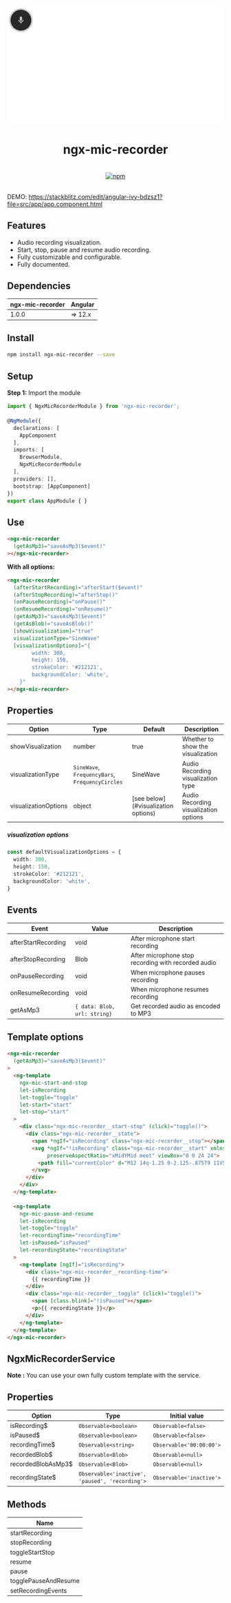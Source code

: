 <div align="center">
  <img src="https://github.com/TheCoderDream/ngx-mic-recorder/blob/main/projects/ngx-mic-recorder/misc/documentation-assets/ngx-voice-recording.gif?raw=true" alt="Angular Microphone Recorder">
  <br>
  <h1>ngx-mic-recorder</h1>
  <br>
  <a href="https://www.npmjs.org/package/ngx-toastr">
    <img src="https://badge.fury.io/js/ngx-mic-recorder.svg" alt="npm">
  </a>
  <br>
  <br>
</div>

DEMO: https://stackblitz.com/edit/angular-ivy-bdzsz1?file=src/app/app.component.html

## Features

- Audio recording visualization.
- Start, stop, pause and resume audio recording.
- Fully customizable and configurable.
- Fully documented.


## Dependencies

| ngx-mic-recorder | Angular |
|------------------|---------|
| 1.0.0            | => 12.x |

## Install

```bash
npm install ngx-mic-recorder --save
```

## Setup

**Step 1:** Import the module

```ts
import { NgxMicRecorderModule } from 'ngx-mic-recorder';

@NgModule({
  declarations: [
    AppComponent
  ],
  imports: [
    BrowserModule,
    NgxMicRecorderModule
  ],
  providers: [],
  bootstrap: [AppComponent]
})
export class AppModule { }
```

## Use

```html
<ngx-mic-recorder
  (getAsMp3)="saveAsMp3($event)"
></ngx-mic-recorder>
```

**With all options:**
```html
<ngx-mic-recorder
  (afterStartRecording)="afterStart($event)"
  (afterStopRecording)="afterStop()"
  (onPauseRecording)="onPause()"
  (onResumeRecording)="onResume()"
  (getAsMp3)="saveAsMp3($event)"
  (getAsBlob)="saveAsBlob()"
  [showVisualization]="true"
  visualizationType="SineWave"
  [visualizationOptions]="{
        width: 300,
        height: 150,
        strokeColor: '#212121',
        backgroundColor: 'white',
    }"
></ngx-mic-recorder>
```

## Properties

| Option                  | Type                                            | Default                            | Description                                                                                                   |
|-------------------------|-------------------------------------------------|------------------------------------|---------------------------------------------------------------------------------------------------------------|
| showVisualization       | number                                          | true                               | Whether to show the visualization                                                                             |
| visualizationType             | ``SineWave``, ``FrequencyBars``, ``FrequencyCircles`` | SineWave                              | Audio Recording visualization type                                                                            |
| visualizationOptions             | object                                          | [see below](#visualization options) | Audio Recording visualization options                                                                           |

##### visualization options

```typescript
const defaultVisualizationOptions = {
  width: 300,
  height: 150,
  strokeColor: '#212121',
  backgroundColor: 'white',
}
```

## Events

| Event                | Value | Description                                          |
|----------------------|-------|------------------------------------------------------|
| afterStartRecording    | void  | After microphone start recording                     |
| afterStopRecording    | Blob  | After microphone stop recording  with recorded audio |
| onPauseRecording | void  | When microphone pauses recording                     |
| onResumeRecording | void  | When microphone resumes recording                    |
| getAsMp3                  | `{ data: Blob, url: string}`      | Get recorded audio as encoded to MP3                   |

## Template options

```html
<ngx-mic-recorder
  (getAsMp3)="saveAsMp3($event)"
>
  <ng-template
    ngx-mic-start-and-stop
    let-isRecording
    let-toggle="toggle"
    let-start="start"
    let-stop="start"
  >
    <div class="ngx-mic-recorder__start-stop" (click)="toggle()">
      <div class="ngx-mic-recorder__state">
        <span *ngIf="isRecording" class="ngx-mic-recorder__stop"></span>
        <svg *ngIf="!isRecording" class="ngx-mic-recorder__start" xmlns="http://www.w3.org/2000/svg" xmlns:xlink="http://www.w3.org/1999/xlink" aria-hidden="true"
             preserveAspectRatio="xMidYMid meet" viewBox="0 0 24 24">
          <path fill="currentColor" d="M12 14q-1.25 0-2.125-.875T9 11V5q0-1.25.875-2.125T12 2q1.25 0 2.125.875T15 5v6q0 1.25-.875 2.125T12 14Zm-1 7v-3.075q-2.6-.35-4.3-2.325Q5 13.625 5 11h2q0 2.075 1.463 3.537Q9.925 16 12 16t3.538-1.463Q17 13.075 17 11h2q0 2.625-1.7 4.6q-1.7 1.975-4.3 2.325V21Z"></path>
        </svg>
      </div>
    </div>
  </ng-template>

  <ng-template
    ngx-mic-pause-and-resume
    let-isRecording
    let-toggle="toggle"
    let-recordingTime="recordingTime"
    let-isPaused="isPaused"
    let-recordingState="recordingState"
  >
    <ng-template [ngIf]="isRecording">
      <div class="ngx-mic-recorder__recording-time">
        {{ recordingTime }}
      </div>
      <div class="ngx-mic-recorder__toggle" (click)="toggle()">
        <span [class.blink]="!isPaused"></span>
        <p>{{ recordingState }}</p>
      </div>
    </ng-template>
  </ng-template>
</ngx-mic-recorder>
```

## NgxMicRecorderService
**Note :** You can use your own fully custom  template with the service.

## Properties

| Option                  | Type                                              | Initial value              |
|-------------------------|---------------------------------------------------|----------------------------|
| isRecording$       | ``Observable<boolean>``                           | ``Observable<false>``      |
| isPaused$       | ``Observable<boolean>``                           | ``Observable<false>``      |
| recordingTime$       | ``Observable<string>``                            | ``Observable<'00:00:00'>`` |
| recordedBlob$       | ``Observable<Blob>``                              | ``Observable<null>``       |
| recordedBlobAsMp3$       | ``Observable<Blob>``                              | ``Observable<null>``       |
| recordingState$       | ``Observable<'inactive', 'paused', 'recording'>`` | ``Observable<'inactive'>``       |


## Methods

| Name                 |
|--------------------|
| startRecording       |
| stopRecording          |
| toggleStartStop     |
| resume      |
| pause |
| togglePauseAndResume    |
| setRecordingEvents    |
